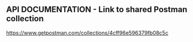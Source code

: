 ## API DOCUMENTATION - Link to shared Postman collection

https://www.getpostman.com/collections/4cff96e596379fb08c5c
